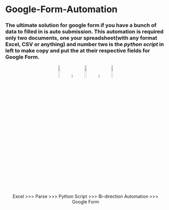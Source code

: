 # Google-Form-Automation
<h3>The ultimate solution for google form if you have a bunch of data to filled in is auto submission. This automation is required only two documents, one your spreadsheet(with any format Excel, CSV or anything) and number two is the <em>python script</em> in left to make copy and put the at their respective fields for <strong>Google Form</strong>.</h3>
<p align="center"><img src="https://cdn.iconscout.com/icon/free/png-512/excel-15-1174820.png" width="10%"> <img src="https://cdn.onlinewebfonts.com/svg/img_457630.png" width="5%"> <img src="https://upload.wikimedia.org/wikipedia/commons/thumb/c/c3/Python-logo-notext.svg/600px-Python-logo-notext.svg.png" width="10%"> <img src="https://www.pngkit.com/png/full/15-158127_direction-bidirectional-way-twoway-path-arrow-comments-two.png" width="5%"> <img src="https://upload.wikimedia.org/wikipedia/commons/thumb/e/ed/Google_Forms_logo.svg/220px-Google_Forms_logo.svg.png" width="10%"></p>
<p align="center">Excel      >>>      Parse    >>>    Python Script   >>>   Bi-direction Automation   >>>   Google Form</p>
